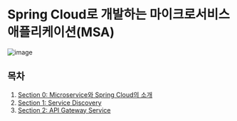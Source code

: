 # Spring Cloud로 개발하는 마이크로서비스 애플리케이션(MSA)

![image](https://user-images.githubusercontent.com/83503188/192697740-8d8ae594-d5d8-4410-b12b-93ec1489bec2.png)

## 목차

1. [Section 0: Microservice와 Spring Cloud의 소개](https://github.com/yoon-youngjin/SSS/blob/main/msa-with-spring-cloud/docs/section-00.md)
2. [Section 1: Service Discovery](https://github.com/yoon-youngjin/SSS/blob/main/msa-with-spring-cloud/docs/section-01.md)
3. [Section 2: API Gateway Service](https://github.com/yoon-youngjin/SSS/blob/main/msa-with-spring-cloud/docs/section-02.md)
